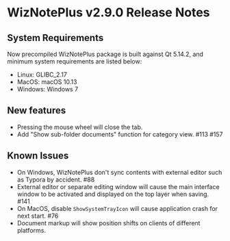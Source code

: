 # WizNotePlus v2.9.0 Release Notes

## System Requirements

Now precompiled WizNotePlus package is built against Qt 5.14.2, and minimum system requirements are listed below:

* Linux: GLIBC_2.17
* MacOS: macOS 10.13
* Windows: Windows 7

## New features

* Pressing the mouse wheel will close the tab.
* Add "Show sub-folder documents" function for category view. #113 #157

## Known Issues

- On Windows, WizNotePlus don't sync contents with external editor such as Typora by accident. #88
- External editor or separate editing window will cause the main interface window to be activated and displayed on the top layer when saving. #141
- On MacOS, disable `ShowSystemTrayIcon` will cause application crash for next start. #76
- Document markup will show position shifts on clients of different platforms.